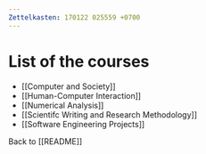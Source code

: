 ```yaml
---
Zettelkasten: 170122 025559 +0700
---
```

# List of the courses
* [[Computer and Society]]
* [[Human-Computer Interaction]]
* [[Numerical Analysis]]
* [[Scientifc Writing and Research Methodology]]
* [[Software Engineering Projects]]

Back to [[README]]
